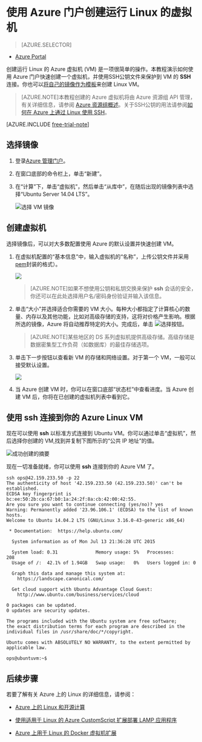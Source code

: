 <properties
	pageTitle="在 Azure 门户中创建运行 Linux 的 Azure 虚拟机"
	description="在 Azure 门户中使用 Azure 资源组创建运行 Linux 的 Azure 虚拟机 (VM)。"
	services="virtual-machines"
	documentationCenter=""
	authors="squillace"
	manager="timlt"
	editor="tysonn"
	tags="azure-resource-management"/>

<tags ms.service="virtual-machines"
	ms.date="07/13/2015"
	wacn.date="08/29/2015"/>

# 使用 Azure 门户创建运行 Linux 的虚拟机

> [AZURE.SELECTOR]
- [Azure Portal](/documentation/articles/virtual-machines-linux-tutorial-portal-rm)

创建运行 Linux 的 Azure 虚拟机 (VM) 是一项很简单的操作。本教程演示如何使用 Azure 门户快速创建一个虚拟机，并使用SSH公钥文件来保护到 VM 的 **SSH** 连接。你也可以[将自己的镜像作为模板](/documentation/articles/virtual-machines-linux-create-upload-vhd)来创建 Linux VM。

> [AZURE.NOTE]本教程创建的 Azure 虚拟机将由 Azure 资源组 API 管理，有关详细信息，请参阅 [Azure 资源组概述](/documentation/articles/resource-group-overview)。关于SSH公钥的用法请参阅[如何在 Azure 上通过 Linux 使用 SSH](/documentation/articles/virtual-machines-linux-use-ssh-key)。

[AZURE.INCLUDE [free-trial-note](../includes/free-trial-note.md)]

## 选择镜像

1. 登录[Azure 管理门户](https://manage.windowsazure.cn)。

2. 在窗口底部的命令栏上，单击“新建”。

3. 在“计算”下，单击“虚拟机”，然后单击“从库中”，在随后出现的镜像列表中选择“Ubuntu Server 14.04 LTS”。

	![选择 VM 镜像](./media/virtual-machines-linux-tutorial-portal-rm/chooseubuntuvm.png)

## 创建虚拟机

选择镜像后，可以对大多数配置使用 Azure 的默认设置并快速创建 VM。

1. 在虚拟机配置的“基本信息”中，输入虚拟机的“名称”，上传公钥文件并采用 [pem](/documentation/articles/virtual-machines-linux-use-ssh-key)封装的格式）。

	![](./media/virtual-machines-linux-tutorial-portal-rm/step-1-thebasics.png)

	> [AZURE.NOTE]如果不想使用公钥和私钥交换来保护 **ssh** 会话的安全，你还可以在此处选择用户名/密码身份验证并输入该信息。

2. 单击“大小”并选择适合你需要的 VM 大小。每种大小都指定了计算核心的数量、内存以及其他功能，比如对高级存储的支持，这将对价格产生影响。根据所选的镜像，Azure 将自动推荐特定的大小。完成后，单击 ![选择按钮](./media/virtual-machines-linux-tutorial-portal-rm/selectbutton-size.png)。

	>[AZURE.NOTE]某些地区的 DS 系列虚拟机提供高级存储。高级存储是数据密集型工作负荷（如数据库）的最佳存储选项。

3. 单击下一步按钮以查看新 VM 的存储和网络设置。对于第一个 VM，一般可以接受默认设置。

	![](./media/virtual-machines-linux-tutorial-portal-rm/step-3-settings.png)

4. 当 Azure 创建 VM 时，你可以在窗口底部“状态栏”中查看进度。当 Azure 创建 VM 后，你将在已创建的虚拟机列表中看到它。

## 使用 **ssh** 连接到你的 Azure Linux VM

现在可以使用 **ssh** 以标准方式连接到 Ubuntu VM。你可以通过单击“虚拟机”，然后选择你创建的 VM,找到并复制下图所示的“公共 IP 地址”的值。

![成功创建的摘要](./media/virtual-machines-linux-tutorial-portal-rm/successresultwithip.png)

现在一切准备就绪，你可以使用 **ssh** 连接到你的 Azure VM 了。

	ssh ops@42.159.233.50 -p 22
	The authenticity of host '42.159.233.50 (42.159.233.50)' can't be established.
	ECDSA key fingerprint is bc:ee:50:2b:ca:67:b0:1a:24:2f:8a:cb:42:00:42:55.
	Are you sure you want to continue connecting (yes/no)? yes
	Warning: Permanently added '23.96.106.1' (ECDSA) to the list of known hosts.
	Welcome to Ubuntu 14.04.2 LTS (GNU/Linux 3.16.0-43-generic x86_64)

	 * Documentation:  https://help.ubuntu.com/

	  System information as of Mon Jul 13 21:36:28 UTC 2015

	  System load: 0.31              Memory usage: 5%   Processes:       208
	  Usage of /:  42.1% of 1.94GB   Swap usage:   0%   Users logged in: 0

	  Graph this data and manage this system at:
	    https://landscape.canonical.com/

	  Get cloud support with Ubuntu Advantage Cloud Guest:
	    http://www.ubuntu.com/business/services/cloud

	0 packages can be updated.
	0 updates are security updates.

	The programs included with the Ubuntu system are free software;
	the exact distribution terms for each program are described in the
	individual files in /usr/share/doc/*/copyright.

	Ubuntu comes with ABSOLUTELY NO WARRANTY, to the extent permitted by
	applicable law.

	ops@ubuntuvm:~$


## 后续步骤

若要了解有关 Azure 上的 Linux 的详细信息，请参阅：

- [Azure 上的 Linux 和开源计算](/documentation/articles/virtual-machines-linux-opensource)

- [使用适用于 Linux 的 Azure CustomScript 扩展部署 LAMP 应用程序](/documentation/articles/virtual-machines-linux-script-lamp)

- [Azure 上用于 Linux 的 Docker 虚拟机扩展](/documentation/articles/virtual-machines-docker-vm-extension)
